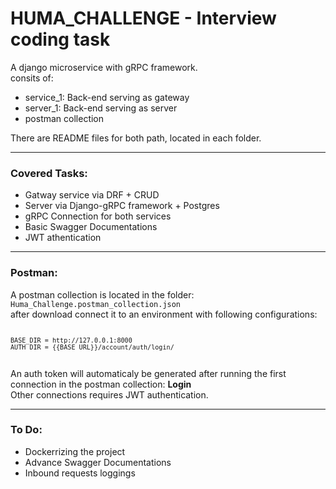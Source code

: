 # HUMA_CHALLENGE - Interview coding task
<p>
A django microservice with gRPC framework.<br/>
consits of:
<ul>
    <li>service_1: Back-end serving as gateway</li>
    <li>server_1: Back-end serving as server</li>
    <li>postman collection</li>
</ul>
There are README files for both path, located in each folder.
</p>

<hr>
<h3>Covered Tasks:</h3>
<ul>
    <li>Gatway service via DRF + CRUD</li>
    <li>Server via Django-gRPC framework + Postgres</li>
    <li>gRPC Connection for both services</li>
    <li>Basic Swagger Documentations</li>
    <li>JWT athentication</li>
</ul>

<hr>
<h3>Postman:</h3>
<p>A postman collection is located in the folder:
<code>Huma_Challenge.postman_collection.json</code> <br/>
after download connect it to an environment with following configurations:
<code>

    BASE_DIR = http://127.0.0.1:8000
    AUTH_DIR = {{BASE_URL}}/account/auth/login/
</code>
An auth token will automaticaly be generated 
after running the first connection in the postman collection: <b>Login</b> <br/>
Other connections requires JWT authentication.
</p>

<hr>
<h3>To Do:</h3>
<ul>
    <li>Dockerrizing the project</li>
    <li>Advance Swagger Documentations</li>
    <li>Inbound requests loggings</li>
</ul>